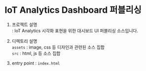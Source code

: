 # IoT Analytics Dashboard 퍼블리싱 

1. 프로젝트 설명  
 : IoT Analytics 시각화 표현을 위한 대시보드 UI 퍼블리싱 소스입니다.

2. 디렉토리 설명  
 `assets` : image, css 등 디자인과 관련된 소스 집합  
 `src` : html, js 등 소스 집합 

3. entry point 
 : `index.html` 
 

